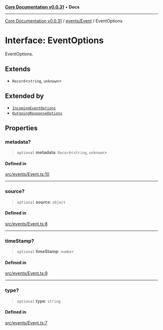 [**Core Documentation v0.0.31**](../../../README.md) • **Docs**

***

[Core Documentation v0.0.31](../../../modules.md) / [events/Event](../README.md) / EventOptions

# Interface: EventOptions

EventOptions.

## Extends

- `Record`\<`string`, `unknown`\>

## Extended by

- [`IncomingEventOptions`](../../IncomingEvent/interfaces/IncomingEventOptions.md)
- [`OutgoingResponseOptions`](../../OutgoingResponse/interfaces/OutgoingResponseOptions.md)

## Properties

### metadata?

> `optional` **metadata**: `Record`\<`string`, `unknown`\>

#### Defined in

[src/events/Event.ts:10](https://github.com/stonemjs/core/blob/a25677efd9a5f5a45cc90fda3ed3e87df97e6124/src/events/Event.ts#L10)

***

### source?

> `optional` **source**: `object`

#### Defined in

[src/events/Event.ts:8](https://github.com/stonemjs/core/blob/a25677efd9a5f5a45cc90fda3ed3e87df97e6124/src/events/Event.ts#L8)

***

### timeStamp?

> `optional` **timeStamp**: `number`

#### Defined in

[src/events/Event.ts:9](https://github.com/stonemjs/core/blob/a25677efd9a5f5a45cc90fda3ed3e87df97e6124/src/events/Event.ts#L9)

***

### type?

> `optional` **type**: `string`

#### Defined in

[src/events/Event.ts:7](https://github.com/stonemjs/core/blob/a25677efd9a5f5a45cc90fda3ed3e87df97e6124/src/events/Event.ts#L7)
